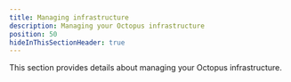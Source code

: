 ```yaml
---
title: Managing infrastructure
description: Managing your Octopus infrastructure
position: 50
hideInThisSectionHeader: true
---
```

This section provides details about managing your Octopus infrastructure.
